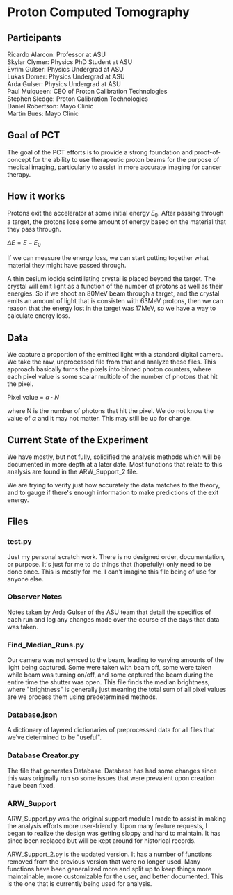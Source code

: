 # Proton Computed Tomography

## Participants 
Ricardo Alarcon: Professor at ASU  
Skylar Clymer: Physics PhD Student at ASU  
Evrim Gulser: Physics Undergrad at ASU  
Lukas Domer: Physics Undergrad at ASU  
Arda Gulser: Physics Undergrad at ASU  
Paul Mulqueen: CEO of Proton Calibration Technologies  
Stephen Sledge: Proton Calibration Technologies   
Daniel Robertson: Mayo Clinic  
Martin Bues: Mayo Clinic  

## Goal of PCT
The goal of the PCT efforts is to provide a strong foundation and proof-of-concept for the ability to use therapeutic proton beams for the purpose of medical imaging, particularly to assist in more accurate imaging for cancer therapy.

## How it works
Protons exit the accelerator at some initial energy $E_0$. After passing through a target, the protons lose some amount of energy based on the material that they pass through.

$\Delta E = E - E_0$

If we can measure the energy loss, we can start putting together what material they might have passed through.

A thin cesium iodide scintillating crystal is placed beyond the target. The crystal will emit light as a function of the number of protons as well as their energies. So if we shoot an 80MeV beam through a target, and the crystal emits an amount of light that is consisten with 63MeV protons, then we can reason that the energy lost in the target was 17MeV, so we have a way to calculate energy loss.

## Data
We capture a proportion of the emitted light with a standard digital camera. We take the raw, unprocessed file from that and analyze these files. This approach basically turns the pixels into binned photon counters, where each pixel value is some scalar multiple of the number of photons that hit the pixel.

Pixel value = $\alpha \cdot N$

where N is the number of photons that hit the pixel. We do not know the value of $\alpha$ and it may not matter. This may still be up for change.

## Current State of the Experiment
We have mostly, but not fully, solidified the analysis methods which will be documented in more depth at a later date. Most functions that relate to this analysis are found in the ARW_Support_2 file.

We are trying to verify just how accurately the data matches to the theory, and to gauge if there's enough information to make predictions of the exit energy.

## Files 
### test.py 
Just my personal scratch work. There is no designed order, documentation, or purpose. It's just for me to do things that (hopefully) only need to be done once. This is mostly for me. I can't imagine this file being of use for anyone else.

### Observer Notes 
Notes taken by Arda Gulser of the ASU team that detail the specifics of each run and log any changes made over the course of the days that data was taken. 

### Find_Median_Runs.py 
Our camera was not synced to the beam, leading to varying amounts of the light being captured. Some were taken with beam off, some were taken while beam was turning on/off, and some captured the beam during the entire time the shutter was open. This file finds the median brightness, where "brightness" is generally just meaning the total sum of all pixel values are we process them using predetermined methods.

### Database.json
A dictionary of layered dictionaries of preprocessed data for all files that we've determined to be "useful".

### Database Creator.py 
The file that generates Database. Database has had some changes since this was originally run so some issues that were prevalent upon creation have been fixed.

### ARW_Support 
ARW_Support.py was the original support module I made to assist in making the analysis efforts more user-friendly. Upon many feature requests, I began to realize the design was getting sloppy and hard to maintain. It has since been replaced but will be kept around for historical records.

ARW_Support_2.py is the updated version. It has a number of functions removed from the previous version that were no longer used. Many functions have been generalized more and split up to keep things more maintainable, more customizable for the user, and better documented. This is the one that is currently being used for analysis.
